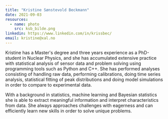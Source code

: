 ```yaml
---
title: "Kristine Sønstevold Beckmann"
date: 2021-09-03
resources:
  - name: photo
    src: ksb_bilde.png
linkedin: https://www.linkedin.com/in/krissbec/
email: kristine@xal.no
---
```


Kristine has a Master's degree and three years experience as a PhD-student in Nuclear Physics, and she has accumulated extensive practice with statistical analysis of sensor data and problem solving using programming tools such as Python and C++. She has performed analyses consisting of handling raw data, performing calibrations, doing time series analysis, statistical fitting of peak distributions and doing model simulations in order to compare to experimental data. 

<!--more-->

With a background in statistics, machine learning and Bayesian statistics she is able to extract meaningful information and interpret characteristics from data. She always approaches challenges with eagerness and can efficiently learn new skills in order to solve unique problems.